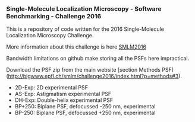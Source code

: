 
### Single-Molecule Localization Microscopy - Software Benchmarking - Challenge 2016 ###

This is a repository of code written for the 2016 Single-Molecule Localization Microscopy Challenge.

More information about this challenge is here [SMLM2016](http://bigwww.epfl.ch/smlm/challenge2016/index.html)

Bandwidth limitations on github make storing all the PSFs here impractical. 

Download the PSF zip from the main website [section Methods PSF] (http://bigwww.epfl.ch/smlm/challenge2016/index.html?p=methods#3).
- 2D-Exp: 2D experimental PSF
- AS-Exp: Astigmatism experimental PSF
- DH-Exp: Double-helix experimental PSF
- BP+250: Biplane PSF, defocussed -250 nm, experimental
- BP-250: Biplane PSF, defocussed +250 nm, experimental

